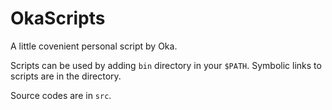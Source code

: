 # OkaScripts

A little covenient personal script by Oka.

Scripts can be used by adding `bin` directory in your `$PATH`. Symbolic links to scripts are in the directory.

Source codes are in `src`.



